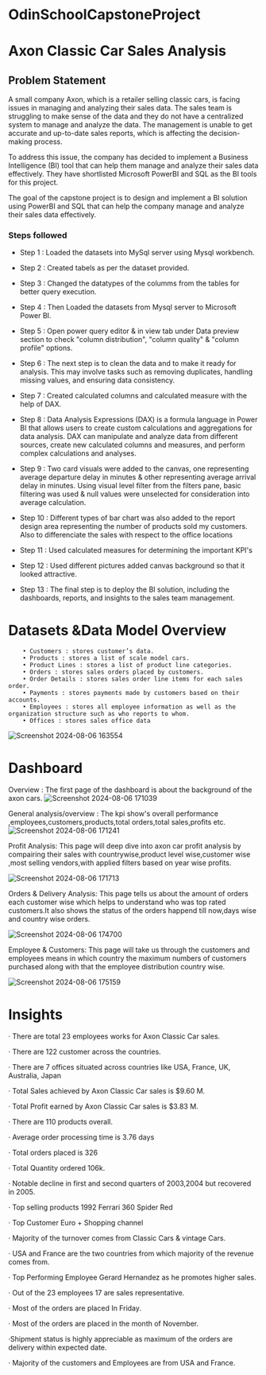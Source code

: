 # OdinSchoolCapstoneProject

# Axon Classic Car Sales Analysis


## Problem Statement

A small company Axon, which is a retailer selling classic cars, is facing issues in managing and analyzing their sales data. The sales team is struggling to make sense of the data and they do not have a centralized system to manage and analyze the data. The management is unable to get accurate and up-to-date sales reports, which is affecting the decision-making process.

To address this issue, the company has decided to implement a Business Intelligence (BI) tool that can help them manage and analyze their sales data effectively. They have shortlisted Microsoft PowerBI and SQL as the BI tools for this project.

The goal of the capstone project is to design and implement a BI solution using PowerBI and SQL that can help the company manage and analyze their sales data effectively.



### Steps followed 

- Step 1 : Loaded the datasets into MySql server using Mysql workbench.

- Step 2 : Created tabels as per the dataset provided.

- Step 3 : Changed the datatypes of the columms from the tables for better query execution.

- Step 4 : Then Loaded the datasets from Mysql server to Microsoft Power BI.

- Step 5 : Open power query editor & in view tab under Data preview section to check "column distribution", "column quality" & "column profile" options.

- Step 6 : The next step is to clean the data and  to make it ready for analysis. This may involve tasks such as removing duplicates, handling missing values, and ensuring data consistency.

- Step 7 : Created calculated columns and calculated measure with the help of DAX.

- Step 8 : Data Analysis Expressions (DAX) is a formula language in Power BI that allows users to create custom calculations and aggregations for data analysis. DAX can manipulate and analyze data from different sources, create new calculated columns and measures, and perform complex calculations and analyses. 

- Step 9 : Two card visuals were added to the canvas, one representing average departure delay in minutes & other representing average arrival delay in minutes.
           Using visual level filter from the filters pane, basic filtering was used & null values were unselected for consideration into average calculation.
           
- Step 10 : Different types of bar chart was also added to the report design area representing the number of products sold my customers. Also to differenciate the sales with respect to the office locations 
- Step 11 : Used calculated measures for determining the important KPI's
- Step 12 : Used different pictures added canvas background so that it looked attractive.
- Step 13 : The final step is to deploy the BI solution, including the dashboards, reports, and insights to the sales team management.

# Datasets &Data Model Overview
        • Customers : stores customer’s data.
        • Products : stores a list of scale model cars.
        • Product Lines : stores a list of product line categories.
        • Orders : stores sales orders placed by customers.
        • Order Details : stores sales order line items for each sales order.
        • Payments : stores payments made by customers based on their accounts.
        • Employees : stores all employee information as well as the organization structure such as who reports to whom.
        • Offices : stores sales office data


![Screenshot 2024-08-06 163554](https://github.com/user-attachments/assets/475c3670-9ee3-433b-9be5-5108a98d5358)



# Dashboard 

Overview :
The first page of the dashboard is about the background of the axon cars.
![Screenshot 2024-08-06 171039](https://github.com/user-attachments/assets/3d2021ff-c90e-463a-8fcc-bd109d893709)

General analysis/overview :
The kpi show's overall performance ,employees,customers,products,total orders,total sales,profits etc.
![Screenshot 2024-08-06 171241](https://github.com/user-attachments/assets/63f711be-71de-4757-adb8-dbb9e7fbd489)


Profit Analysis:
This page will deep dive into axon car profit analysis by compairing their sales with countrywise,product level wise,customer wise ,most selling vendors,with applied filters based on year wise profits.


![Screenshot 2024-08-06 171713](https://github.com/user-attachments/assets/b50fc252-cd2c-44cc-858f-fb8ea35ecfcf)

Orders & Delivery Analysis:
This page tells us about the amount of orders each customer wise which helps to understand who was top rated customers.It also shows the status of the orders happend till now,days wise and country wise orders.

![Screenshot 2024-08-06 174700](https://github.com/user-attachments/assets/38e4ab57-7028-4c04-a836-2700d6158c74)


Employee & Customers:
This page will take us through the customers and employees means in which country the maximum numbers of customers purchased along with that the employee distribution country wise.

![Screenshot 2024-08-06 175159](https://github.com/user-attachments/assets/a36299cc-bcec-400b-90bc-a418fadea716)




# Insights

· There are total 23 employees works for Axon Classic Car sales.

· There are 122 customer across the countries.



· There are 7 offices situated  across countries like USA, France, UK, Australia, Japan



·       Total Sales achieved by Axon Classic Car sales is $9.60 M.



·       Total Profit earned by Axon Classic Car sales is $3.83 M.



·       There are 110 products overall.



·       Average order processing time is 3.76 days



·       Total orders placed is 326



·       Total Quantity ordered 106k.



·       Notable decline in first and second quarters of 2003,2004 but recovered in 2005.



·       Top selling products 1992 Ferrari 360 Spider Red



·       Top Customer Euro + Shopping channel



·       Majority of the turnover comes from Classic Cars & vintage Cars.



·       USA and France are the two countries from which majority of the revenue comes from.



·       Top Performing Employee Gerard Hernandez as he promotes higher sales.



·       Out of the 23 employees 17 are sales representative.



·       Most of the orders are placed In Friday.



·       Most
of the orders are placed in the month of November.

·Shipment status is highly appreciable as maximum of the orders are delivery within expected date.

· Majority of the customers and Employees are from USA and France. 

